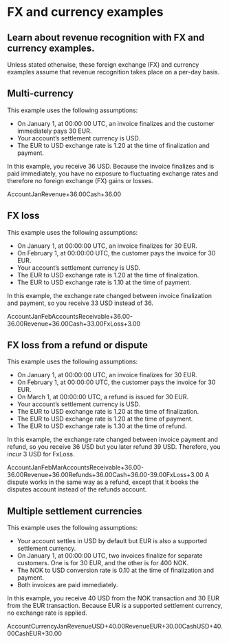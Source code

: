 # FX and currency examples

## Learn about revenue recognition with FX and currency examples.

Unless stated otherwise, these foreign exchange (FX) and currency examples
assume that revenue recognition takes place on a per-day basis.

## Multi-currency

This example uses the following assumptions:

- On January 1, at 00:00:00 UTC, an invoice finalizes and the customer
immediately pays 30 EUR.
- Your account’s settlement currency is USD.
- The EUR to USD exchange rate is 1.20 at the time of finalization and payment.

In this example, you receive 36 USD. Because the invoice finalizes and is paid
immediately, you have no exposure to fluctuating exchange rates and therefore no
foreign exchange (FX) gains or losses.

AccountJanRevenue+36.00Cash+36.00
## FX loss

This example uses the following assumptions:

- On January 1, at 00:00:00 UTC, an invoice finalizes for 30 EUR.
- On February 1, at 00:00:00 UTC, the customer pays the invoice for 30 EUR.
- Your account’s settlement currency is USD.
- The EUR to USD exchange rate is 1.20 at the time of finalization.
- The EUR to USD exchange rate is 1.10 at the time of payment.

In this example, the exchange rate changed between invoice finalization and
payment, so you receive 33 USD instead of 36.

AccountJanFebAccountsReceivable+36.00-36.00Revenue+36.00Cash+33.00FxLoss+3.00
## FX loss from a refund or dispute

This example uses the following assumptions:

- On January 1, at 00:00:00 UTC, an invoice finalizes for 30 EUR.
- On February 1, at 00:00:00 UTC, the customer pays the invoice for 30 EUR.
- On March 1, at 00:00:00 UTC, a refund is issued for 30 EUR.
- Your account’s settlement currency is USD.
- The EUR to USD exchange rate is 1.20 at the time of finalization.
- The EUR to USD exchange rate is 1.20 at the time of payment.
- The EUR to USD exchange rate is 1.30 at the time of refund.

In this example, the exchange rate changed between invoice payment and refund,
so you receive 36 USD but you later refund 39 USD. Therefore, you incur 3 USD
for FxLoss.

AccountJanFebMarAccountsReceivable+36.00-36.00Revenue+36.00Refunds+36.00Cash+36.00-39.00FxLoss+3.00
A dispute works in the same way as a refund, except that it books the disputes
account instead of the refunds account.

## Multiple settlement currencies

This example uses the following assumptions:

- Your account settles in USD by default but EUR is also a supported settlement
currency.
- On January 1, at 00:00:00 UTC, two invoices finalize for separate customers.
One is for 30 EUR, and the other is for 400 NOK.
- The NOK to USD conversion rate is 0.10 at the time of finalization and
payment.
- Both invoices are paid immediately.

In this example, you receive 40 USD from the NOK transaction and 30 EUR from the
EUR transaction. Because EUR is a supported settlement currency, no exchange
rate is applied.

AccountCurrencyJanRevenueUSD+40.00RevenueEUR+30.00CashUSD+40.00CashEUR+30.00